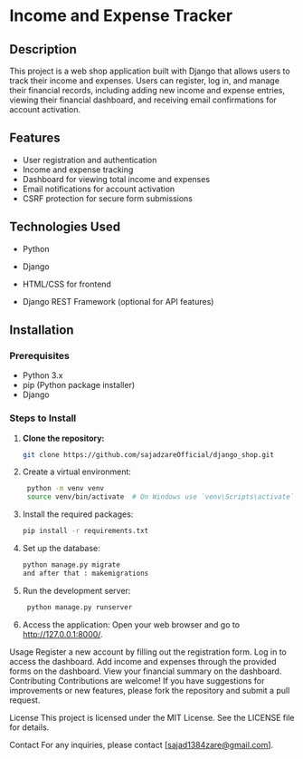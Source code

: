 # Income and Expense Tracker  

## Description  
This project is a web shop application built with Django that allows users to track their income and expenses. Users can register, log in, and manage their financial records, including adding new income and expense entries, viewing their financial dashboard, and receiving email confirmations for account activation.  

## Features  
- User registration and authentication  
- Income and expense tracking  
- Dashboard for viewing total income and expenses  
- Email notifications for account activation  
- CSRF protection for secure form submissions  

## Technologies Used  
- Python  
- Django  

- HTML/CSS for frontend  
- Django REST Framework (optional for API features)  

## Installation  

### Prerequisites  
- Python 3.x  
- pip (Python package installer)  
- Django  

### Steps to Install  
1. **Clone the repository:**  
   ```bash  
   git clone https://github.com/sajadzareOfficial/django_shop.git   
   
2. Create a virtual environment:
   ```bash  
    python -m venv venv  
    source venv/bin/activate  # On Windows use `venv\Scripts\activate`
3. Install the required packages:
   ```bash
   pip install -r requirements.txt
4. Set up the database:
   ```bash
   python manage.py migrate
   and after that : makemigrations 
5. Run the development server:
   ```bash
    python manage.py runserver  
6. Access the application:
Open your web browser and go to http://127.0.0.1:8000/.

Usage
Register a new account by filling out the registration form.
Log in to access the dashboard.
Add income and expenses through the provided forms on the dashboard.
View your financial summary on the dashboard.
Contributing
Contributions are welcome! If you have suggestions for improvements or new features, please fork the repository and submit a pull request.

License
This project is licensed under the MIT License. See the LICENSE file for details.

Contact
For any inquiries, please contact [sajad1384zare@gmail.com].



